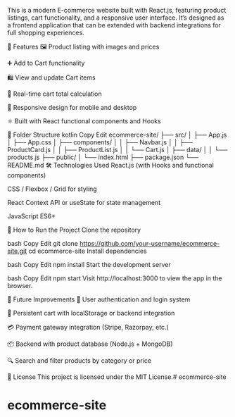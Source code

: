 This is a modern E-commerce website built with React.js, featuring product listings, cart functionality, and a responsive user interface. It’s designed as a frontend application that can be extended with backend integrations for full shopping experiences.

🚀 Features
🖼️ Product listing with images and prices

➕ Add to Cart functionality

🛍️ View and update Cart items

🧮 Real-time cart total calculation

📱 Responsive design for mobile and desktop

⚛️ Built with React functional components and Hooks

📁 Folder Structure
kotlin
Copy
Edit
ecommerce-site/
├── src/
│   ├── App.js
│   ├── App.css
│   ├── components/
│   │   ├── Navbar.js
│   │   ├── ProductCard.js
│   │   ├── ProductList.js
│   │   └── Cart.js
│   ├── data/
│   │   └── products.js
├── public/
│   └── index.html
├── package.json
└── README.md
🛠️ Technologies Used
React.js (with Hooks and functional components)

CSS / Flexbox / Grid for styling

React Context API or useState for state management

JavaScript ES6+

🔧 How to Run the Project
Clone the repository

bash
Copy
Edit
git clone https://github.com/your-username/ecommerce-site.git
cd ecommerce-site
Install dependencies

bash
Copy
Edit
npm install
Start the development server

bash
Copy
Edit
npm start
Visit http://localhost:3000 to view the app in the browser.

📌 Future Improvements
🔐 User authentication and login system

🛒 Persistent cart with localStorage or backend integration

💳 Payment gateway integration (Stripe, Razorpay, etc.)

📦 Backend with product database (Node.js + MongoDB)

🔍 Search and filter products by category or price

📄 License
This project is licensed under the MIT License.# ecommerce-site
# ecommerce-site
